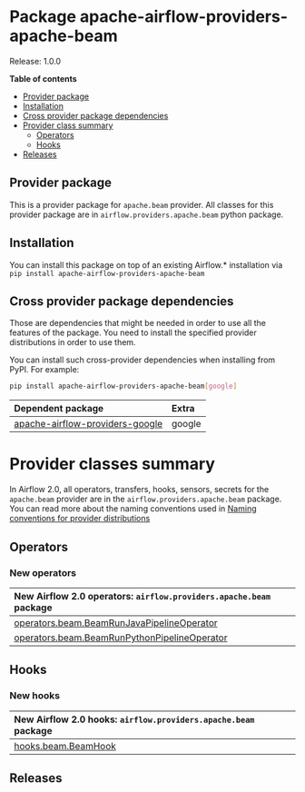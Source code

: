 <!--
 Licensed to the Apache Software Foundation (ASF) under one
 or more contributor license agreements.  See the NOTICE file
 distributed with this work for additional information
 regarding copyright ownership.  The ASF licenses this file
 to you under the Apache License, Version 2.0 (the
 "License"); you may not use this file except in compliance
 with the License.  You may obtain a copy of the License at

   http://www.apache.org/licenses/LICENSE-2.0

 Unless required by applicable law or agreed to in writing,
 software distributed under the License is distributed on an
 "AS IS" BASIS, WITHOUT WARRANTIES OR CONDITIONS OF ANY
 KIND, either express or implied.  See the License for the
 specific language governing permissions and limitations
 under the License.
 -->


# Package apache-airflow-providers-apache-beam

Release: 1.0.0

**Table of contents**

- [Provider package](#provider-package)
- [Installation](#installation)
- [Cross provider package dependencies](#cross-provider-package-dependencies)
- [Provider class summary](#provider-classes-summary)
    - [Operators](#operators)
    - [Hooks](#hooks)
- [Releases](#releases)

## Provider package

This is a provider package for `apache.beam` provider. All classes for this provider package
are in `airflow.providers.apache.beam` python package.

## Installation

You can install this package on top of an existing Airflow.* installation via
`pip install apache-airflow-providers-apache-beam`

## Cross provider package dependencies

Those are dependencies that might be needed in order to use all the features of the package.
You need to install the specified provider distributions in order to use them.

You can install such cross-provider dependencies when installing from PyPI. For example:

```bash
pip install apache-airflow-providers-apache-beam[google]
```

| Dependent package                                                                           | Extra       |
|:--------------------------------------------------------------------------------------------|:------------|
| [apache-airflow-providers-google](https://pypi.org/project/apache-airflow-providers-google) | google      |


# Provider classes summary

In Airflow 2.0, all operators, transfers, hooks, sensors, secrets for the `apache.beam` provider
are in the `airflow.providers.apache.beam` package. You can read more about the naming conventions used
in [Naming conventions for provider distributions](https://github.com/apache/airflow/blob/main/contributing-docs/11_provider_disributions.rst#naming-conventions-for-provider-distributions)


## Operators

### New operators

| New Airflow 2.0 operators: `airflow.providers.apache.beam` package                                                                                                    |
|:----------------------------------------------------------------------------------------------------------------------------------------------------------------------|
| [operators.beam.BeamRunJavaPipelineOperator](https://github.com/apache/airflow/blob/main/providers/apache/beam/src/airflow/providers/apache/beam/operators/beam.py)   |
| [operators.beam.BeamRunPythonPipelineOperator](https://github.com/apache/airflow/blob/main/providers/apache/beam/src/airflow/providers/apache/beam/operators/beam.py) |


## Hooks

### New hooks

| New Airflow 2.0 hooks: `airflow.providers.apache.beam` package                                                                           |
|:-----------------------------------------------------------------------------------------------------------------------------------------|
| [hooks.beam.BeamHook](https://github.com/apache/airflow/blob/main/providers/apache/beam/src/airflow/providers/apache/beam/hooks/beam.py) |


## Releases

